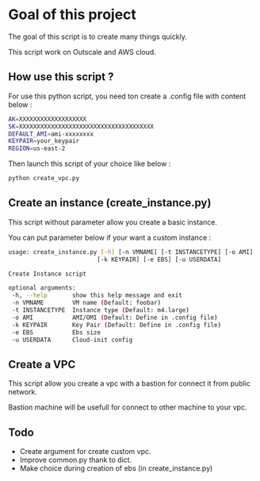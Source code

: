 # Goal of this project

The goal of this script is to create many things quickly.

This script work on Outscale and AWS cloud.

## How use this script ?

For use this python script, you need ton create a .config file with content below :

 ```bash
 AK=XXXXXXXXXXXXXXXXXXX
 SK=XXXXXXXXXXXXXXXXXXXXXXXXXXXXXXXXXXXXXX
 DEFAULT_AMI=ami-xxxxxxxx
 KEYPAIR=your_keypair
 REGION=us-east-2 
 ```
Then launch this script of your choice like below :

 ```python
 python create_vpc.py
 ```
## Create an instance (create_instance.py)

This script without parameter allow you create a basic instance.

You can put parameter below if your want a custom instance :

 ```bash
usage: create_instance.py [-h] [-n VMNAME] [-t INSTANCETYPE] [-o AMI]
                          [-k KEYPAIR] [-e EBS] [-u USERDATA]

Create Instance script

optional arguments:
  -h, --help       show this help message and exit
  -n VMNAME        VM name (Default: foobar)
  -t INSTANCETYPE  Instance type (Default: m4.large)
  -o AMI           AMI/OMI (Default: Define in .config file)
  -k KEYPAIR       Key Pair (Default: Define in .config file)
  -e EBS           Ebs size
  -u USERDATA      Cloud-init config
 ```

## Create a VPC

This script allow you create a vpc with a bastion for connect it from public network.

Bastion machine will be usefull for connect to other machine to your vpc.

## Todo 

 * Create argument for create custom vpc.
 * Improve common.py thank to dict.
 * Make choice during creation of ebs (in create_instance.py)
